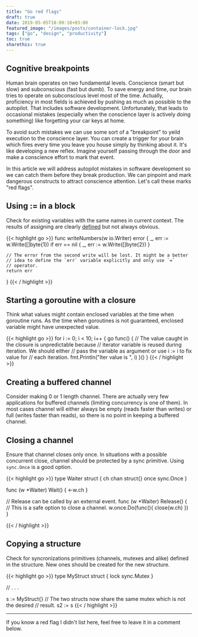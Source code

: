 ```yaml
---
title: "Go red flags"
draft: true
date: 2019-05-05T18:09:18+03:00
featured_image: "/images/posts/container-lock.jpg"
tags: ["go", "design", "productivity"]
toc: true
sharethis: true
---
```


## Cognitive breakpoints

Human brain operates on two fundamental levels. Conscience (smart but slow) and subconscious (fast but dumb). To save energy and time, our brain tries to operate on subconscious level most of the time. Actually, proficiency in most fields is achieved by pushing as much as possible to the autopilot. That includes software development. Unfortunately, that leads to occasional mistakes (especially when the conscience layer is actively doing something) like forgetting your car keys at home.

To avoid such mistakes we can use some sort of a "breakpoint" to yeild execution to the conscience layer. You can create a trigger for your brain which fires every time you leave you house simply by thinking about it. It's like developing a new reflex. Imagine yourself passing through the door and make a conscience effort to mark that event.

In this article we will address autopilot mistakes in software development so we can catch them before they break production. We can pinpoint and mark dangerous constructs to attract conscience attention. Let's call these marks "red flags".

## Using := in a block
Check for existing variables with the same names in current context. The results of assigning are clearly [defined](https://golang.org/ref/spec#Assignments) but not always obvious.

{{< highlight go >}}
func writeNumbers(w io.Writer) error {
	_, err := w.Write([]byte{1})
	if err == nil {
		_, err := w.Write([]byte{2}) 
	}
 	
 	// The error from the second write will be lost. It might be a better
 	// idea to define the `err` variable explicitly and only use `=` 
 	// operator.
	return err
}
{{< / highlight >}}

## Starting a goroutine with a closure
Think what values might contain enclosed variables at the time when goroutine runs. As the time when goroutines is not guaranteed, enclosed variable might have unexpected value.

{{< highlight go >}}
for i := 0; i < 10; i++ {
	go func() {
		// The value caught in the closure is unpredictable because 
		// iterator variable is reused during iteration. We should either
		// pass the variable as argument or use i := i to fix value for 
		// each iteration.
		fmt.Println("Iter value is ", i) 
	}()
}
{{< / highlight >}}

## Creating a buffered channel
Consider making 0 or 1 length channel. There are actually very few applications for buffered channels (limiting concurrency is one of them). In most cases channel will either always be empty (reads faster than writes) or full (writes faster than reads), so there is no point in keeping a buffered channel.

## Closing a channel
Ensure that channel closes only once. In situations with a possible concurrent close, channel should be protected by a sync primitive. Using `sync.Once` is a good option.

{{< highlight go >}}
type Waiter struct {
	ch chan struct{}
	once sync.Once
}

func (w *Waiter) Wait() {
	<-w.ch
}

// Release can be called by an external event. 
func (w *Waiter) Release() {
	// This is a safe option to close a channel.
	w.once.Do(func(){
		close(w.ch)
	})
}

{{< / highlight >}}

## Copying a structure
Check for syncronizations primitives (channels, mutexes and alike) defined in the structure. New ones should be created for the new structure.

{{< highlight go >}}
type MyStruct struct {
	lock sync.Mutex
} 

// . . .

s := MyStruct{}
// The two structs now share the same mutex which is not the desired 
// result.
s2 := s
{{< / highlight >}}

---
If you know a red flag I didn't list here, feel free to leave it in a comment below.